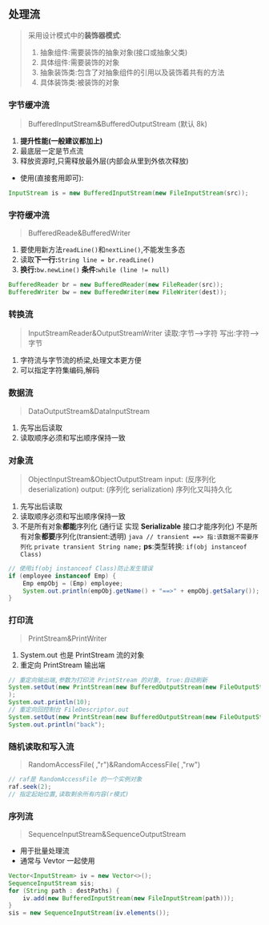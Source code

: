 ## 处理流

> 采用设计模式中的**装饰器模式**:
>
> 1.  抽象组件:需要装饰的抽象对象(接口或抽象父类)
> 2.  具体组件:需要装饰的对象
> 3.  抽象装饰类:包含了对抽象组件的引用以及装饰着共有的方法
> 4.  具体装饰类:被装饰的对象

### 字节缓冲流

> BufferedInputStream&BufferedOutputStream
> (默认 8k)

1. **提升性能(一般建议都加上)**
2. 最底层一定是节点流
3. 释放资源时,只需释放最外层(内部会从里到外依次释放)

- 使用(直接套用即可):

```java
InputStream is = new BufferedInputStream(new FileInputStream(src));
```

### 字符缓冲流

> BufferedReade&BufferedWriter

1. 要使用新方法`readLine()`和`nextLine()`,不能发生多态
2. 读取**下一行:**`String line = br.readLine()`
3. **换行:**`bw.newLine()` **条件:**`while (line != null)`

```java
BufferedReader br = new BufferedReader(new FileReader(src));
BufferedWriter bw = new BufferedWriter(new FileWriter(dest));
```

### 转换流

> InputStreamReader&OutputStreamWriter
> 读取:字节-->字符
> 写出:字符-->字节

1. 字符流与字节流的桥梁,处理文本更方便
2. 可以指定字符集编码,解码

### 数据流

> DataOutputStream&DataInputStream

1. 先写出后读取
2. 读取顺序必须和写出顺序保持一致

### 对象流

> ObjectInputStream&ObjectOutputStream
> input: (反序列化 deserialization)
> output: (序列化 serialization)
> 序列化又叫持久化

1. 先写出后读取
2. 读取顺序必须和写出顺序保持一致
3. 不是所有对象**都能**序列化 (通行证 实现 **Serializable** 接口才能序列化)
   不是所有对象**都要**序列化(transient:透明)
   `java // transient ==> 指:该数据不需要序列化`
   `private transient String name;`
   **ps**:类型转换: `if(obj instanceof Class)`

```java
// 使用if(obj instanceof Class)防止发生错误
if (employee instanceof Emp) {
    Emp empObj = (Emp) employee;
    System.out.println(empObj.getName() + "==>" + empObj.getSalary());
}
```

### 打印流

> PrintStream&PrintWriter

1. System.out 也是 PrintStream 流的对象
2. 重定向 PrintStream 输出端

```java
// 重定向输出端,参数为打印流 PrintStream 的对象, true:自动刷新
System.setOut(new PrintStream(new BufferedOutputStream(new FileOutputStream("IO_test/src/com/chan/ps.txt")), true);
);
System.out.println(10);
// 重定向回控制台 FileDescriptor.out
System.setOut(new PrintStream(new BufferedOutputStream(new FileOutputStream(FileDescriptor.out)), true));
System.out.println("back");
```

### 随机读取和写入流

> RandomAccessFile( ,"r")&RandomAccessFile( ,"rw")

```java
// raf是 RandomAccessFile 的一个实例对象
raf.seek(2);
// 指定起始位置,读取剩余所有内容(r模式)
```

### 序列流

> SequenceInputStream&SequenceOutputStream

- 用于批量处理流
- 通常与 Vevtor 一起使用

```java
Vector<InputStream> iv = new Vector<>();
SequenceInputStream sis;
for (String path : destPaths) {
    iv.add(new BufferedInputStream(new FileInputStream(path)));
}
sis = new SequenceInputStream(iv.elements());
```
